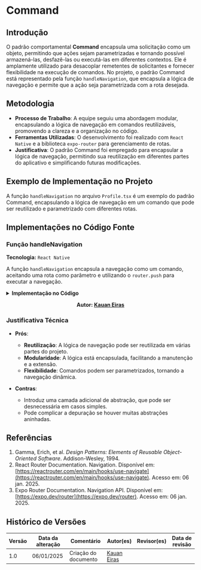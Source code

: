 # Command

## Introdução

O padrão comportamental **Command** encapsula uma solicitação como um objeto, permitindo que ações sejam parametrizadas e tornando possível armazená-las, desfazê-las ou executá-las em diferentes contextos. Ele é amplamente utilizado para desacoplar remetentes de solicitantes e fornecer flexibilidade na execução de comandos. No projeto, o padrão Command está representado pela função `handleNavigation`, que encapsula a lógica de navegação e permite que a ação seja parametrizada com a rota desejada.

## Metodologia

- **Processo de Trabalho**: A equipe seguiu uma abordagem modular, encapsulando a lógica de navegação em comandos reutilizáveis, promovendo a clareza e a organização no código.
- **Ferramentas Utilizadas**: O desenvolvimento foi realizado com `React Native` e a biblioteca `expo-router` para gerenciamento de rotas.
- **Justificativa**: O padrão Command foi empregado para encapsular a lógica de navegação, permitindo sua reutilização em diferentes partes do aplicativo e simplificando futuras modificações.

## Exemplo de Implementação no Projeto

A função `handleNavigation` no arquivo `Profile.tsx` é um exemplo do padrão Command, encapsulando a lógica de navegação em um comando que pode ser reutilizado e parametrizado com diferentes rotas.

## Implementações no Código Fonte

### Função handleNavigation

**Tecnologia:** `React Native`

A função `handleNavigation` encapsula a navegação como um comando, aceitando uma rota como parâmetro e utilizando o `router.push` para executar a navegação.

<details>
<summary><b>Implementação no Código</b></summary>

![Command - Profile](assets/Command%20-%20Profile.png)

</details>

<center>

**Autor: [Kauan Eiras](https://github.com/kauaneiras)**

</center>

### Justificativa Técnica

- **Prós**:
  - **Reutilização**: A lógica de navegação pode ser reutilizada em várias partes do projeto.
  - **Modularidade**: A lógica está encapsulada, facilitando a manutenção e a extensão.
  - **Flexibilidade**: Comandos podem ser parametrizados, tornando a navegação dinâmica.

- **Contras**:
  - Introduz uma camada adicional de abstração, que pode ser desnecessária em casos simples.
  - Pode complicar a depuração se houver muitas abstrações aninhadas.

## Referências

1. Gamma, Erich, et al. *Design Patterns: Elements of Reusable Object-Oriented Software*. Addison-Wesley, 1994.
2. React Router Documentation. Navigation. Disponível em: [https://reactrouter.com/en/main/hooks/use-navigate](https://reactrouter.com/en/main/hooks/use-navigate). Acesso em: 06 jan. 2025.
3. Expo Router Documentation. Navigation API. Disponível em: [https://expo.dev/router](https://expo.dev/router). Acesso em: 06 jan. 2025.

## Histórico de Versões

| Versão | Data da alteração | Comentário                     | Autor(es)                                    | Revisor(es) | Data de revisão |
|--------|-------------------|-------------------------------|---------------------------------------------|-------------|-----------------|
| 1.0    | 06/01/2025        | Criação do documento          | [Kauan Eiras](https://github.com/kauaneiras) |             |                 |